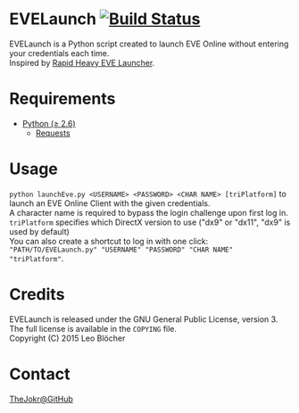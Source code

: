 # EVELaunch [![Build Status](https://travis-ci.org/TheJokr/EVELaunch.svg?branch=master)](https://travis-ci.org/TheJokr/EVELaunch)
EVELaunch is a Python script created to launch EVE Online without entering your credentials each time.  
Inspired by [Rapid Heavy EVE Launcher](https://github.com/raylu/rhel).

# Requirements
- [Python (&ge; 2.6)](http://python.org/)
  - [Requests](http://docs.python-requests.org/en/latest/)

# Usage
`python launchEve.py <USERNAME> <PASSWORD> <CHAR NAME> [triPlatform]` to launch an EVE Online Client with the given credentials.  
A character name is required to bypass the login challenge upon first log in.  
`triPlatform` specifies which DirectX version to use ("dx9" or "dx11", "dx9" is used by default)  
You can also create a shortcut to log in with one click: `"PATH/TO/EVELaunch.py" "USERNAME" "PASSWORD" "CHAR NAME" "triPlatform"`.

# Credits
EVELaunch is released under the GNU General Public License, version 3. The full license is available in the `COPYING` file.  
Copyright (C) 2015  Leo Bl&ouml;cher

# Contact
[TheJokr@GitHub](https://github.com/TheJokr)
